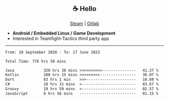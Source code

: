 <h2 align="center"> ☕ Hello </h2>

<p align="center">
  <a href="https://steamcommunity.com/id/Niforances/">Steam</a> |
  <a href="https://gitlab.com/niforances">Gitlab</a>
</p>

 - **Android / Embedded Linux / Game Development**
 - Interested in Teamfight-Tactics third party app

------

<!--START_SECTION:waka-->

```txt
From: 10 September 2020 - To: 17 June 2023

Total Time: 776 hrs 58 mins

Java             320 hrs 38 mins >>>>>>>>>>---------------   41.27 %
Kotlin           280 hrs 15 mins >>>>>>>>>----------------   36.07 %
Dart             83 hrs 1 min    >>>----------------------   10.69 %
C#               28 hrs 31 mins  >------------------------   03.67 %
Groovy           19 hrs 59 mins  >------------------------   02.57 %
JavaScript       8 hrs 56 mins   -------------------------   01.15 %
```

<!--END_SECTION:waka-->
